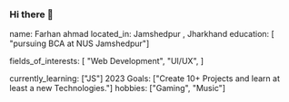 ### Hi there 👋
name: Farhan ahmad
located_in: Jamshedpur , Jharkhand
education:
  [
    "pursuing BCA at NUS Jamshedpur"]

fields_of_interests:
  [
    "Web Development",
    "UI/UX",
  ]
  
currently_learning: ["JS"]
2023 Goals: ["Create 10+ Projects and learn at least a new Technologies."]
hobbies: ["Gaming", "Music"]
